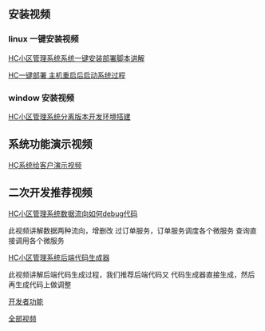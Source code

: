 

## 安装视频

### linux 一键安装视频

[HC小区管理系统系统一键安装部署脚本讲解](https://www.bilibili.com/video/BV1Dk4y19728)

[HC一键部署 主机重启后启动系统过程](https://www.bilibili.com/video/BV1Je411W7p1)

### window 安装视频

[HC小区管理系统分离版本开发环境搭建](https://www.bilibili.com/video/BV1Dk4y19728)


## 系统功能演示视频

[HC系统给客户演示视频](https://www.bilibili.com/video/BV1Ti4y1b7zX)

## 二次开发推荐视频

[HC小区管理系统数据流向如何debug代码](https://www.bilibili.com/video/BV1P7411871k)

此视频讲解数据两种流向，增删改 过订单服务，订单服务调度各个微服务 查询直接调用各个微服务

[HC小区管理系统后端代码生成器](https://www.bilibili.com/video/BV19V411C7RY)

此视频讲解后端代码生成过程，我们推荐后端代码又 代码生成器直接生成，然后再生成代码上做调整

[开发者功能](https://www.bilibili.com/video/BV1m4411m7jw)

[全部视频](https://space.bilibili.com/403702784)



